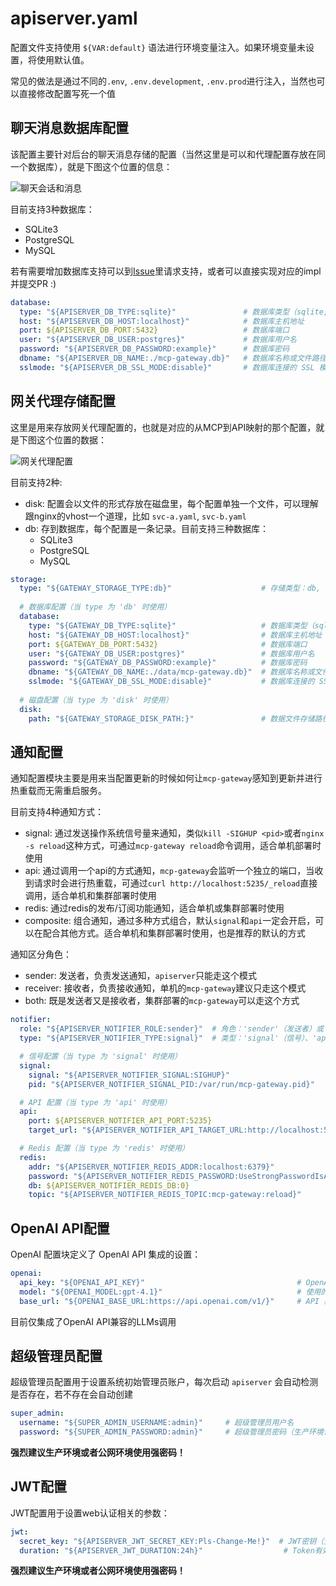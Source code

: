 # apiserver.yaml

配置文件支持使用 `${VAR:default}` 语法进行环境变量注入。如果环境变量未设置，将使用默认值。

常见的做法是通过不同的`.env`, `.env.development`, `.env.prod`进行注入，当然也可以直接修改配置写死一个值

## 聊天消息数据库配置

该配置主要针对后台的聊天消息存储的配置（当然这里是可以和代理配置存放在同一个数据库），就是下图这个位置的信息：

![聊天会话和消息](/img/chat_histories.png)

目前支持3种数据库：
- SQLite3
- PostgreSQL
- MySQL

若有需要增加数据库支持可以到[Issue](https://github.com/mcp-ecosystem/mcp-gateway/issues)里请求支持，或者可以直接实现对应的impl并提交PR :)

```yaml
database:
  type: "${APISERVER_DB_TYPE:sqlite}"               # 数据库类型（sqlite,postgres, myslq）
  host: "${APISERVER_DB_HOST:localhost}"            # 数据库主机地址
  port: ${APISERVER_DB_PORT:5432}                   # 数据库端口
  user: "${APISERVER_DB_USER:postgres}"             # 数据库用户名
  password: "${APISERVER_DB_PASSWORD:example}"      # 数据库密码
  dbname: "${APISERVER_DB_NAME:./mcp-gateway.db}"   # 数据库名称或文件路径
  sslmode: "${APISERVER_DB_SSL_MODE:disable}"       # 数据库连接的 SSL 模式
```

## 网关代理存储配置

这里是用来存放网关代理配置的，也就是对应的从MCP到API映射的那个配置，就是下图这个位置的数据：

![网关代理配置](/img/gateway_proxies.png)

目前支持2种:
- disk: 配置会以文件的形式存放在磁盘里，每个配置单独一个文件，可以理解跟nginx的vhost一个道理，比如 `svc-a.yaml`, `svc-b.yaml`
- db: 存到数据库，每个配置是一条记录。目前支持三种数据库：
    - SQLite3
    - PostgreSQL
    - MySQL

```yaml
storage:
  type: "${GATEWAY_STORAGE_TYPE:db}"                    # 存储类型：db, disk
  
  # 数据库配置（当 type 为 'db' 时使用）
  database:
    type: "${GATEWAY_DB_TYPE:sqlite}"                   # 数据库类型（sqlite,postgres, myslq）
    host: "${GATEWAY_DB_HOST:localhost}"                # 数据库主机地址
    port: ${GATEWAY_DB_PORT:5432}                       # 数据库端口
    user: "${GATEWAY_DB_USER:postgres}"                 # 数据库用户名
    password: "${GATEWAY_DB_PASSWORD:example}"          # 数据库密码
    dbname: "${GATEWAY_DB_NAME:./data/mcp-gateway.db}"  # 数据库名称或文件路径
    sslmode: "${GATEWAY_DB_SSL_MODE:disable}"           # 数据库连接的 SSL 模式
  
  # 磁盘配置（当 type 为 'disk' 时使用）
  disk:
    path: "${GATEWAY_STORAGE_DISK_PATH:}"               # 数据文件存储路径
```

## 通知配置

通知配置模块主要是用来当配置更新的时候如何让`mcp-gateway`感知到更新并进行热重载而无需重启服务。

目前支持4种通知方式：
- signal: 通过发送操作系统信号量来通知，类似`kill -SIGHUP <pid>`或者`nginx -s reload`这种方式，可通过`mcp-gateway reload`命令调用，适合单机部署时使用
- api: 通过调用一个api的方式通知，`mcp-gateway`会监听一个独立的端口，当收到请求时会进行热重载，可通过`curl http://localhost:5235/_reload`直接调用，适合单机和集群部署时使用
- redis: 通过redis的发布/订阅功能通知，适合单机或集群部署时使用
- composite: 组合通知，通过多种方式组合，默认`signal`和`api`一定会开启，可以在配合其他方式。适合单机和集群部署时使用，也是推荐的默认的方式

通知区分角色：
- sender: 发送者，负责发送通知，`apiserver`只能走这个模式
- receiver: 接收者，负责接收通知，单机的`mcp-gateway`建议只走这个模式
- both: 既是发送者又是接收者，集群部署的`mcp-gateway`可以走这个方式

```yaml
notifier:
  role: "${APISERVER_NOTIFIER_ROLE:sender}"  # 角色：'sender'（发送者）或 'receiver'（接收者）
  type: "${APISERVER_NOTIFIER_TYPE:signal}"  # 类型：'signal'（信号）、'api'、'redis' 或 'composite'（组合）

  # 信号配置（当 type 为 'signal' 时使用）
  signal:
    signal: "${APISERVER_NOTIFIER_SIGNAL:SIGHUP}"                       # 要发送的信号
    pid: "${APISERVER_NOTIFIER_SIGNAL_PID:/var/run/mcp-gateway.pid}"    # PID 文件路径

  # API 配置（当 type 为 'api' 时使用）
  api:
    port: ${APISERVER_NOTIFIER_API_PORT:5235}                                           # API 端口
    target_url: "${APISERVER_NOTIFIER_API_TARGET_URL:http://localhost:5235/_reload}"    # 重载端点

  # Redis 配置（当 type 为 'redis' 时使用）
  redis:
    addr: "${APISERVER_NOTIFIER_REDIS_ADDR:localhost:6379}"                             # Redis 地址
    password: "${APISERVER_NOTIFIER_REDIS_PASSWORD:UseStrongPasswordIsAGoodPractice}"   # Redis 密码
    db: ${APISERVER_NOTIFIER_REDIS_DB:0}                                                # Redis 数据库编号
    topic: "${APISERVER_NOTIFIER_REDIS_TOPIC:mcp-gateway:reload}"                       # Redis 发布/订阅主题
```

## OpenAI API配置

OpenAI 配置块定义了 OpenAI API 集成的设置：

```yaml
openai:
  api_key: "${OPENAI_API_KEY}"                                  # OpenAI API 密钥（必需）
  model: "${OPENAI_MODEL:gpt-4.1}"                              # 使用的模型
  base_url: "${OPENAI_BASE_URL:https://api.openai.com/v1/}"     # API 基础 URL
```

目前仅集成了OpenAI API兼容的LLMs调用

## 超级管理员配置

超级管理员配置用于设置系统初始管理员账户，每次启动 `apiserver` 会自动检测是否存在，若不存在会自动创建

```yaml
super_admin:
  username: "${SUPER_ADMIN_USERNAME:admin}"     # 超级管理员用户名
  password: "${SUPER_ADMIN_PASSWORD:admin}"     # 超级管理员密码（生产环境请修改）
```

**强烈建议生产环境或者公网环境使用强密码！**

## JWT配置

JWT配置用于设置web认证相关的参数：

```yaml
jwt:
  secret_key: "${APISERVER_JWT_SECRET_KEY:Pls-Change-Me!}"  # JWT密钥（生产环境请修改）
  duration: "${APISERVER_JWT_DURATION:24h}"                  # Token有效期
```

**强烈建议生产环境或者公网环境使用强密码！**
